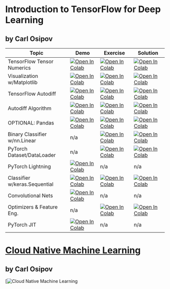 # Introduction to TensorFlow for Deep Learning
## by Carl Osipov

| Topic | Demo | Exercise | Solution |
|---------|-------------|-------------|-------------|
| TensorFlow Tensor Numerics | [![Open In Colab](https://colab.research.google.com/assets/colab-badge.svg)](https://colab.research.google.com/github/osipov/edu/blob/master/tf0/Demo_Tensorflow_Tensors.ipynb) | [![Open In Colab](https://colab.research.google.com/assets/colab-badge.svg)](https://colab.research.google.com/github/osipov/edu/blob/master/tf0/Exercise_Tensorflow_Tensors.ipynb) | [![Open In Colab](https://colab.research.google.com/assets/colab-badge.svg)](https://colab.research.google.com/github/osipov/edu/blob/master/tf0/Solution_Tensorflow_Tensors.ipynb) |
| Visualization w/Matplotlib | [![Open In Colab](https://colab.research.google.com/assets/colab-badge.svg)](https://colab.research.google.com/github/osipov/edu/blob/master/tf0/Demo_Data_Visualization.ipynb) | [![Open In Colab](https://colab.research.google.com/assets/colab-badge.svg)](https://colab.research.google.com/github/osipov/edu/blob/master/tf0/Exercise_Data_Visualization.ipynb) | [![Open In Colab](https://colab.research.google.com/assets/colab-badge.svg)](https://colab.research.google.com/github/osipov/edu/blob/master/tf0/Solution_Data_Visualization.ipynb) |
| TensorFlow Autodiff | [![Open In Colab](https://colab.research.google.com/assets/colab-badge.svg)](https://colab.research.google.com/github/osipov/edu/blob/master/tf0/Demo_Autograd_GPU.ipynb) | [![Open In Colab](https://colab.research.google.com/assets/colab-badge.svg)](https://colab.research.google.com/github/osipov/edu/blob/master/tf0/Exercise_Autograd_GPU.ipynb) | [![Open In Colab](https://colab.research.google.com/assets/colab-badge.svg)](https://colab.research.google.com/github/osipov/edu/blob/master/tf0/Solution_Autograd_GPU.ipynb) |
| Autodiff Algorithm | [![Open In Colab](https://colab.research.google.com/assets/colab-badge.svg)](https://colab.research.google.com/github/osipov/edu/blob/master/tf0/Demo_Autodiff_Algorithm.ipynb) | [![Open In Colab](https://colab.research.google.com/assets/colab-badge.svg)](https://colab.research.google.com/github/osipov/edu/blob/master/tf0/Exercise_Autodiff_Algorithm.ipynb) | [![Open In Colab](https://colab.research.google.com/assets/colab-badge.svg)](https://colab.research.google.com/github/osipov/edu/blob/master/tf0/Solution_Autodiff_Algorithm.ipynb) |
| OPTIONAL: Pandas | [![Open In Colab](https://colab.research.google.com/assets/colab-badge.svg)](https://colab.research.google.com/github/osipov/edu/blob/master/tf0/Demo_Pandas.ipynb) | [![Open In Colab](https://colab.research.google.com/assets/colab-badge.svg)](https://colab.research.google.com/github/osipov/edu/blob/master/tf0/Exercise_Pandas.ipynb) | [![Open In Colab](https://colab.research.google.com/assets/colab-badge.svg)](https://colab.research.google.com/github/osipov/edu/blob/master/tf0/Solution_Pandas.ipynb) |
| Binary Classifier w/nn.Linear | n/a | [![Open In Colab](https://colab.research.google.com/assets/colab-badge.svg)](https://colab.research.google.com/github/osipov/edu/blob/master/tf0/Exercise_Classifier_nnLinear.ipynb) | [![Open In Colab](https://colab.research.google.com/assets/colab-badge.svg)](https://colab.research.google.com/github/osipov/edu/blob/master/tf0/Solution_Classifier_nnLinear.ipynb) |
| PyTorch Dataset/DataLoader | n/a | [![Open In Colab](https://colab.research.google.com/assets/colab-badge.svg)](https://colab.research.google.com/github/osipov/edu/blob/master/tf0/Exercise_PyTorch_Dataset_Dataloader.ipynb) | [![Open In Colab](https://colab.research.google.com/assets/colab-badge.svg)](https://github.com/osipov/edu/blob/master/tf0/Solution_Tensorflow_Dataloader.ipynb) |
| PyTorch Lightning | [![Open In Colab](https://colab.research.google.com/assets/colab-badge.svg)](https://colab.research.google.com/github/osipov/edu/blob/master/tf0/Demo_PyTorch_Lightning.ipynb) | n/a | n/a |
| Classifier w/keras.Sequential | [![Open In Colab](https://colab.research.google.com/assets/colab-badge.svg)](https://colab.research.google.com/github/osipov/edu/blob/master/tf0/Demo_Tensorflow_kerasSequential_Classifier.ipynb) | [![Open In Colab](https://colab.research.google.com/assets/colab-badge.svg)](https://colab.research.google.com/github/osipov/edu/blob/master/tf0/Exercise_nnSequential_Classifier.ipynb) | [![Open In Colab](https://colab.research.google.com/assets/colab-badge.svg)](https://colab.research.google.com/github/osipov/edu/blob/master/tf0/Solution_nnSequential_Classifier.ipynb) |
| Convolutional Nets | [![Open In Colab](https://colab.research.google.com/assets/colab-badge.svg)](https://colab.research.google.com/github/osipov/edu/blob/master/tf0/Demo_Convolutional_NN.ipynb) | n/a | n/a |
| Optimizers & Feature Eng. | n/a | [![Open In Colab](https://colab.research.google.com/assets/colab-badge.svg)](https://colab.research.google.com/github/osipov/edu/blob/master/tf0/Exercise_FeatEng_Optim.ipynb) | [![Open In Colab](https://colab.research.google.com/assets/colab-badge.svg)](https://colab.research.google.com/github/osipov/edu/blob/master/tf0/Solution_FeatEng_Optim.ipynb) |
| PyTorch JIT | [![Open In Colab](https://colab.research.google.com/assets/colab-badge.svg)](https://colab.research.google.com/github/osipov/edu/blob/master/tf0/Demo_PyTorch_JIT.ipynb) | n/a | n/a |


# [Cloud Native Machine Learning](https://www.manning.com/books/cloud-native-machine-learning)
## by Carl Osipov

[![Cloud Native Machine Learning](../pyt0/images/cover_sm.jpg)
